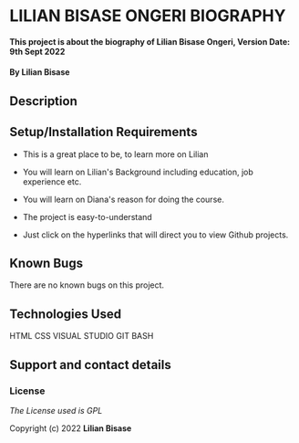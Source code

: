 # LILIAN BISASE ONGERI BIOGRAPHY

#### This project is about the biography of Lilian Bisase Ongeri, Version Date: 9th Sept 2022

#### By **Lilian Bisase**

## Description

## Setup/Installation Requirements

 

- This is a great place to be, to learn more on Lilian

- You will learn on Lilian's Background including education, job experience etc.

- You will learn on Diana's reason for doing the course.

- The project is easy-to-understand

- Just click on the hyperlinks that will direct you to view Github projects.

 

## Known Bugs
There are no known bugs on this project.
## Technologies Used
HTML
CSS
VISUAL STUDIO
GIT BASH

## Support and contact details


### License

_The License used is GPL_


Copyright (c) 2022 **Lilian Bisase**